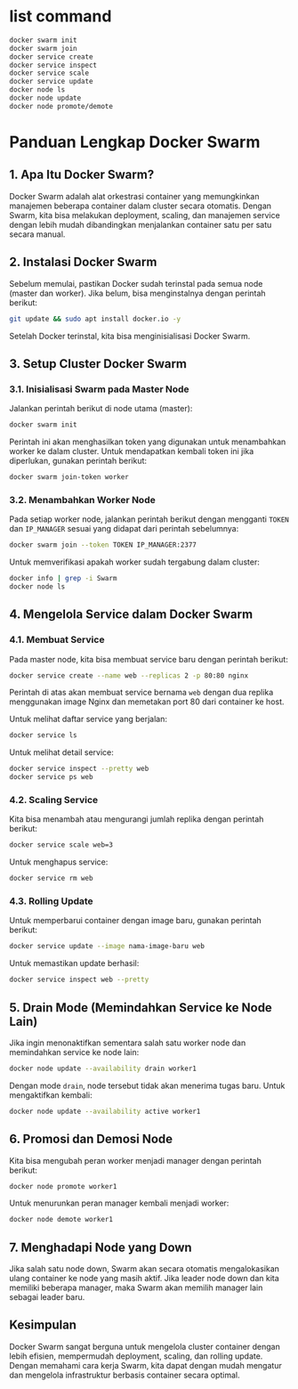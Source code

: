 # list command
```bash
docker swarm init
docker swarm join
docker service create
docker service inspect
docker service scale
docker service update
docker node ls
docker node update
docker node promote/demote
```

# Panduan Lengkap Docker Swarm

## 1. Apa Itu Docker Swarm?
Docker Swarm adalah alat orkestrasi container yang memungkinkan manajemen beberapa container dalam cluster secara otomatis. Dengan Swarm, kita bisa melakukan deployment, scaling, dan manajemen service dengan lebih mudah dibandingkan menjalankan container satu per satu secara manual.

## 2. Instalasi Docker Swarm
Sebelum memulai, pastikan Docker sudah terinstal pada semua node (master dan worker). Jika belum, bisa menginstalnya dengan perintah berikut:

```bash
git update && sudo apt install docker.io -y
```

Setelah Docker terinstal, kita bisa menginisialisasi Docker Swarm.

## 3. Setup Cluster Docker Swarm

### 3.1. Inisialisasi Swarm pada Master Node
Jalankan perintah berikut di node utama (master):

```bash
docker swarm init
```

Perintah ini akan menghasilkan token yang digunakan untuk menambahkan worker ke dalam cluster. Untuk mendapatkan kembali token ini jika diperlukan, gunakan perintah berikut:

```bash
docker swarm join-token worker
```

### 3.2. Menambahkan Worker Node
Pada setiap worker node, jalankan perintah berikut dengan mengganti `TOKEN` dan `IP_MANAGER` sesuai yang didapat dari perintah sebelumnya:

```bash
docker swarm join --token TOKEN IP_MANAGER:2377
```

Untuk memverifikasi apakah worker sudah tergabung dalam cluster:

```bash
docker info | grep -i Swarm
docker node ls
```

## 4. Mengelola Service dalam Docker Swarm

### 4.1. Membuat Service
Pada master node, kita bisa membuat service baru dengan perintah berikut:

```bash
docker service create --name web --replicas 2 -p 80:80 nginx
```

Perintah di atas akan membuat service bernama `web` dengan dua replika menggunakan image Nginx dan memetakan port 80 dari container ke host.

Untuk melihat daftar service yang berjalan:

```bash
docker service ls
```

Untuk melihat detail service:

```bash
docker service inspect --pretty web
docker service ps web
```

### 4.2. Scaling Service
Kita bisa menambah atau mengurangi jumlah replika dengan perintah berikut:

```bash
docker service scale web=3
```

Untuk menghapus service:

```bash
docker service rm web
```

### 4.3. Rolling Update
Untuk memperbarui container dengan image baru, gunakan perintah berikut:

```bash
docker service update --image nama-image-baru web
```

Untuk memastikan update berhasil:

```bash
docker service inspect web --pretty
```

## 5. Drain Mode (Memindahkan Service ke Node Lain)
Jika ingin menonaktifkan sementara salah satu worker node dan memindahkan service ke node lain:

```bash
docker node update --availability drain worker1
```

Dengan mode `drain`, node tersebut tidak akan menerima tugas baru. Untuk mengaktifkan kembali:

```bash
docker node update --availability active worker1
```

## 6. Promosi dan Demosi Node
Kita bisa mengubah peran worker menjadi manager dengan perintah berikut:

```bash
docker node promote worker1
```

Untuk menurunkan peran manager kembali menjadi worker:

```bash
docker node demote worker1
```

## 7. Menghadapi Node yang Down
Jika salah satu node down, Swarm akan secara otomatis mengalokasikan ulang container ke node yang masih aktif. Jika leader node down dan kita memiliki beberapa manager, maka Swarm akan memilih manager lain sebagai leader baru.

## Kesimpulan
Docker Swarm sangat berguna untuk mengelola cluster container dengan lebih efisien, mempermudah deployment, scaling, dan rolling update. Dengan memahami cara kerja Swarm, kita dapat dengan mudah mengatur dan mengelola infrastruktur berbasis container secara optimal.
